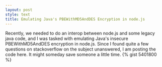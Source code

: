 ```yaml
---
layout: post
style: text
title: Emulating Java's PBEWithMD5AndDES Encryption in node.js
---
```


Recently, we needed to do an interop between node.js and some legacy java code, and I was tasked with emulating Java's insecure PBEWithMD5AndDES encryption in node.js. Since I found quite a few questions on stackoverflow on the subject unanswered, I am posting the code here. It might someday save someone a little time.
{% gist 5401800 %}
